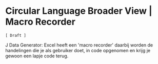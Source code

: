 ﻿Circular Language Broader View | Macro Recorder
===============================================

`[ Draft ]`

J Data Generator: Excel heeft een 'macro recorder' daarbij worden de handelingen die je als gebruiker doet, in code opgenomen en krijg je gewoon een lapje code terug.